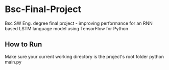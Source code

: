 # Bsc-Final-Project
Bsc SW Eng. degree final project - improving performance for an RNN based LSTM language model using TensorFlow for Python

## How to Run
Make sure your current working directory is the project's root folder
python main.py